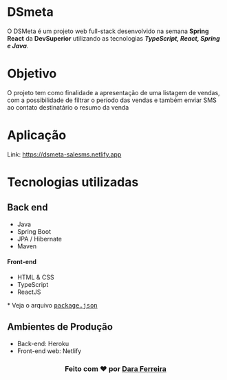 # DSmeta

O DSMeta é um projeto web full-stack desenvolvido na semana **Spring React** da **DevSuperior** utilizando as tecnologias ***TypeScript, React, Spring e Java***.

# Objetivo

O projeto tem como finalidade a apresentação de uma listagem de vendas, com a possibilidade de filtrar o período das vendas e também enviar SMS ao contato destinatário o resumo da venda

# Aplicação
Link: https://dsmeta-salesms.netlify.app

# Tecnologias utilizadas
## Back end
- Java
- Spring Boot
- JPA / Hibernate
- Maven

#### Front-end
  - HTML & CSS
  - TypeScript
  - ReactJS

  \* Veja o arquivo <kbd>[package.json](./dsmetas/frontend/package.json)</kbd>

## Ambientes de Produção
- Back-end: Heroku
- Front-end web: Netlify

<h3 align="center">
Feito com ❤️ por <a href="https://www.linkedin.com/in/daraferreira/">Dara Ferreira</a>
<br><br>
